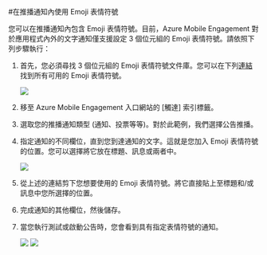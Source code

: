 <properties 
	pageTitle="在推播通知內使用 Emoji 表情符號" 
	description="如何在推播通知內使用 Emoji 表情符號"					
	services="mobile-engagement" 
	documentationCenter="mobile" 
	authors="piyushjo" 
	manager="dwrede" 
	editor="" />

<tags 
	ms.service="mobile-engagement" 
	ms.workload="mobile" 
	ms.tgt_pltfrm="mobile-windows-phone" 
	ms.devlang="dotnet" 
	ms.topic="article" 
	ms.date="05/06/2015" 
	ms.author="piyushjo" />

#在推播通知內使用 Emoji 表情符號

您可以在推播通知內包含 Emoji 表情符號。目前，Azure Mobile Engagement 對於應用程式內外的文字通知僅支援設定 3 個位元組的 Emoji 表情符號。請依照下列步驟執行：

1.  首先，您必須尋找 3 個位元組的 Emoji 表情符號文件庫。您可以在下列[連結](http://stackoverflow.com/questions/10153529/emoji-on-mysql-and-php-why-some-symbol-yes-other-not)找到所有可用的 Emoji 表情符號。

	![][1]

2. 移至 Azure Mobile Engagement 入口網站的 [觸達] 索引標籤。

3. 選取您的推播通知類型 (通知、投票等等)。對於此範例，我們選擇公告推播。

4. 指定通知的不同欄位，直到您到達通知的文字。這就是您加入 Emoji 表情符號的位置。您可以選擇將它放在標題、訊息或兩者中。

	![][2]

5. 從上述的連結剪下您想要使用的 Emoji 表情符號。將它直接貼上至標題和/或訊息中您所選擇的位置。

6. 完成通知的其他欄位，然後儲存。

7. 當您執行測試或啟動公告時，您會看到具有指定表情符號的通知。

	![][3] ![][4]

<!-- Images. -->
[1]: ./media/mobile-engagement-use-emoji-with-push/emoji.png
[2]: ./media/mobile-engagement-use-emoji-with-push/notification_input.png
[3]: ./media/mobile-engagement-use-emoji-with-push/notification_android.png
[4]: ./media/mobile-engagement-use-emoji-with-push/notification_ios.png
 

<!---HONumber=July15_HO2-->